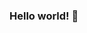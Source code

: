 ### Hello world! 👋

<!--
**ritikkhatana79020/ritikkhatana79020** is a ✨ _special_ ✨ repository because its `README.md` (this file) appears on your GitHub profile.
I am a newbie in the Machine Learning and Data Science field and I love to do Coding/Programming. I am also into open-source contribution.
Here are some ideas to get you started:

- 🔭 I’m pursuing Btech in Computer Science and Engineering from Bharat Institute of Technology, Meerut.
- 🌱 I’m currently learning tech skills like Machine Learning and Data Science.
- 👯 I’m currently working on ML projects.
- 💬 Ask me about anything. I am happy to help!
- 📫 How to reach me: khatanaritik2@gmail.com
- ⚡ Fun fact: Big fan of TMKOC. 
-->
